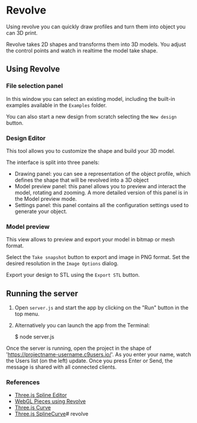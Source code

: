 # Revolve

Using revolve you can quickly draw profiles and turn them into object you can
3D print.

Revolve takes 2D shapes and transforms them into 3D models. You adjust the control
points and watch in realtime the model take shape.

## Using Revolve

### File selection panel

In this window you can select an existing model, including the built-in examples 
available in the `Examples` folder.

You can also start a new design from scratch selecting the `New design` button.

### Design Editor

This tool allows you to customize the shape and build your 3D model.

The interface is split into three panels:

- Drawing panel: you can see a representation of the object profile, which
  defines the shape that will be revolved into a 3D object
- Model preview panel: this panel allows you to preview and interact the model,
  rotating and zooming. A more detailed version of this panel is in the Model preview mode.
- Settings panel: this panel contains all the configuration settings used to generate
  your object. 

### Model preview

This view allows to preview and export your model in bitmap or mesh format.

Select the `Take snapshot` button to export and image in PNG format. Set the desired resolution
in the `Image Options` dialog. 

Export your design to STL using the `Export STL` button.

## Running the server

1) Open `server.js` and start the app by clicking on the "Run" button in the top menu.

2) Alternatively you can launch the app from the Terminal:

    $ node server.js

Once the server is running, open the project in the shape of 'https://projectname-username.c9users.io/'. As you enter your name, watch the Users list (on the left) update. Once you press Enter or Send, the message is shared with all connected clients.


### References

- [Three.js Spline Editor](https://threejs.org/examples/#webgl_geometry_spline_editor)
- [WebGL Pieces using Revolve](https://codepen.io/zachernuk/pen/BNjZdP)
- [Three.js Curve](https://threejs.org/docs/#api/en/extras/core/Curve)
- [Three.js SplineCurve](https://threejs.org/docs/#api/en/extras/curves/SplineCurve)# revolve
